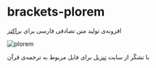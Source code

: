 # brackets-plorem
افزونه‌ی تولید متن تصادفی فارسی برای [براکتز](http://brackets.io)

![plorem](https://camo.githubusercontent.com/a7d2a68edcddd4a21f11df90972e3b1bdb5d82dd/68747470733a2f2f63646e2e696d6734322e636f6d2f30313634653938306134616231396230316133646133383864626339313766322e676966)

با تشکّر از سایت [تنزیل](http://tanzil.net) برای فایل مربوط به ترجمه‌ی قرآن
